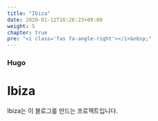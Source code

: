 ```yaml
---
title: "Ibiza"
date: 2020-01-12T16:26:23+09:00
weight: 5
chapter: true
pre: "<i class='fas fa-angle-right'></i>&nbsp;"
---
```


### Hugo

# Ibiza

Ibiza는 이 블로그를 만드는 프로젝트입니다.